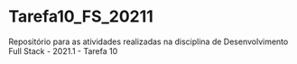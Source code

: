 # Tarefa10_FS_20211
Repositório para as atividades realizadas na disciplina de Desenvolvimento Full Stack - 2021.1 - Tarefa 10
